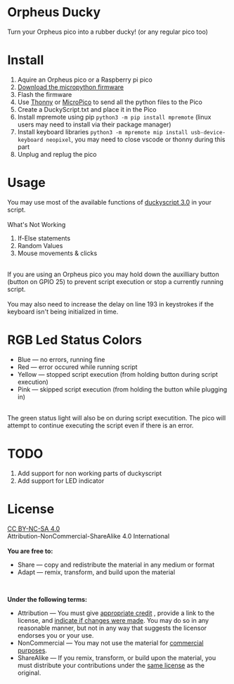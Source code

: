 # Orpheus Ducky
Turn your Orpheus pico into a rubber ducky! (or any regular pico too)

# Install
1. Aquire an Orpheus pico or a Raspberry pi pico
2. [Download the micropython firmware](https://micropython.org/download/rp2-pico/rp2-pico-latest.uf2)
3. Flash the firmware
4. Use [Thonny](https://thonny.org/) or [MicroPico](https://github.com/paulober/MicroPico) to send all the python files to the Pico
5. Create a DuckyScript.txt and place it in the Pico
6. Install mpremote using pip `python3 -m pip install mpremote` (linux users may need to install via their package manager)
7. Install keyboard libraries `python3 -m mpremote mip install usb-device-keyboard neopixel`, you may need to close vscode or thonny during this part
8. Unplug and replug the pico

# Usage
You may use most of the available functions of [duckyscript 3.0](https://docs.hak5.org/hak5-usb-rubber-ducky/duckyscript-tm-quick-reference) in your script. <br>
<br>
What's Not Working<br>
1. If-Else statements
2. Random Values
3. Mouse movements & clicks
<br>
If you are using an Orpheus pico you may hold down the auxilliary button (button on GPIO 25) to prevent script execution or stop a currently running script.<br>
<br>
You may also need to increase the delay on line 193 in keystrokes if the keyboard isn't being initialized in time.

# RGB Led Status Colors

- Blue — no errors, running fine
- Red — error occured while running script
- Yellow — stopped script execution (from holding button during script execution)
- Pink — skipped script execution (from holding the button while plugging in)
<br>
The green status light will also be on during script executition. The pico will attempt to continue executing the script even if there is an error.


# TODO
1. Add support for non working parts of duckyscript
2. Add support for LED indicator

# License
[CC BY-NC-SA 4.0](https://creativecommons.org/licenses/by-nc-sa/4.0/deed.en)<br>
Attribution-NonCommercial-ShareAlike 4.0 International <br>
<br>
**You are free to:**
- Share — copy and redistribute the material in any medium or format
- Adapt — remix, transform, and build upon the material
<br>

**Under the following terms:**
<br>
- Attribution — You must give [appropriate credit](https://creativecommons.org/licenses/by-nc-sa/4.0/deed.en#ref-appropriate-credit) , provide a link to the license, and [indicate if changes were made](https://creativecommons.org/licenses/by-nc-sa/4.0/deed.en#ref-indicate-changes). You may do so in any reasonable manner, but not in any way that suggests the licensor endorses you or your use. 
- NonCommercial — You may not use the material for [commercial purposes](https://creativecommons.org/licenses/by-nc-sa/4.0/deed.en#ref-commercial-purposes). 
- ShareAlike — If you remix, transform, or build upon the material, you must distribute your contributions under the [same license](https://creativecommons.org/licenses/by-nc-sa/4.0/deed.en#ref-same-license) as the original.
